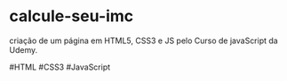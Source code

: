 # calcule-seu-imc
criação de um página em HTML5, CSS3 e JS pelo Curso de javaScript da Udemy.



#HTML
#CSS3
#JavaScript
